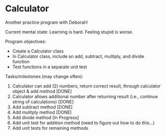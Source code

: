 # Calculator
Another practice program with Deborah!

Current mental state: Learning is hard. Feeling stupid is worse.

Program objectives:

* Create a Calculator class
* In Calculator class, include an add, subtract, multiply, and divide function
* Test functions in a separate unit test

Tasks/milestones (may change often):<br>
1. Calculator can add (2) numbers, return correct result, through calculator object & add method [DONE]<br>
2. Calculator allows additional number after returning result (i.e., continue string of calculations) [DONE]<br>
3. Add subtract method [DONE]<br>
4. Add mulitply method [DONE]<br>
5. Add divide method [In Progress]<br>
6. Add unit test for addition method (need to figure out how to do this...)<br>
7. Add unit tests for remaining methods<br>
